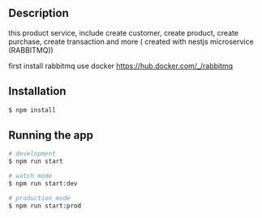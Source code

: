 



## Description

this product service, include create customer, create product, create purchase, create transaction and more ( created with nestjs microservice (RABBITMQ))

first install rabbitmq use docker
https://hub.docker.com/_/rabbitmq

## Installation

```bash
$ npm install
```

## Running the app

```bash
# development
$ npm run start

# watch mode
$ npm run start:dev

# production mode
$ npm run start:prod
```

